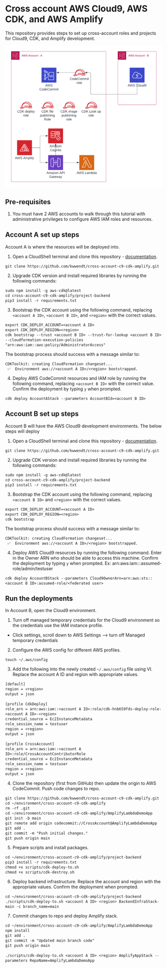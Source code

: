 # Cross account AWS Cloud9, AWS CDK, and AWS Amplify

This repository provides steps to set up cross-account roles and projects for Cloud9, CDK, and Amplify development.

![Architecture diagram](/img/C9-Cross-Account.png)

## Pre-requisites

1. You must have 2 AWS accounts to walk through this tutorial with administrative privileges to configure AWS IAM roles and resources.

## Account A set up steps

Account A is where the resources will be deployed into.

1. Open a CloudShell terminal and clone this repository - [documentation](https://docs.aws.amazon.com/cloudshell/latest/userguide/getting-started.html).

```
git clone https://github.com/kwwendt/cross-account-c9-cdk-amplify.git
```

2. Upgrade CDK version and install required libraries by running the following commands:

```
sudo npm install -g aws-cdk@latest
cd cross-account-c9-cdk-amplify/project-backend
pip3 install -r requirements.txt
```

3. Bootstrap the CDK account using the following command, replacing `<account A ID>`, `<account B ID>`, and `<region>` with the correct values.

```
export CDK_DEPLOY_ACCOUNT=<account A ID>
export CDK_DEPLOY_REGION=<region>
cdk bootstrap --trust <account B ID> --trust-for-lookup <account B ID> --cloudformation-execution-policies "arn:aws:iam::aws:policy/AdministratorAccess"
```

The bootstrap process should success with a message similar to:
```
CDKToolkit: creating CloudFormation changeset...
 ✅  Environment aws://<account A ID>/<region> bootstrapped.
```

4. Deploy AWS CodeCommit resources and IAM role by running the following command, replacing `<account B ID>` with the correct value. Confirm the deployment by typing `y` when prompted.

```
cdk deploy AccountAStack --parameters AccountBId=<account B ID>
```

## Account B set up steps

Account B will have the AWS Cloud9 development environments. The below steps will deploy 

1. Open a CloudShell terminal and clone this repository - [documentation](https://docs.aws.amazon.com/cloudshell/latest/userguide/getting-started.html).

```
git clone https://github.com/kwwendt/cross-account-c9-cdk-amplify.git
```

2. Upgrade CDK version and install required libraries by running the following commands:

```
sudo npm install -g aws-cdk@latest
cd cross-account-c9-cdk-amplify/project-backend
pip3 install -r requirements.txt
```

3. Bootstrap the CDK account using the following command, replacing `<account B ID>` and `<region>` with the correct values.

```
export CDK_DEPLOY_ACCOUNT=<account A ID>
export CDK_DEPLOY_REGION=<region>
cdk bootstrap
```

The bootstrap process should success with a message similar to:

```
CDKToolkit: creating CloudFormation changeset...
 ✅  Environment aws://<account A ID>/<region> bootstrapped.
```

 4. Deploy AWS Cloud9 resources by running the following command. Enter in the Owner ARN who should be able to access this machine. Confirm the deployment by typing `y` when prompted. Ex: arn:aws:iam::<account B ID>:assumed-role/admin/testuser

```
cdk deploy AccountBStack --parameters Cloud9OwnerArn=arn:aws:sts::<account B ID>:assumed-role/<federated user>
```

## Run the deployments

In Account B, open the Cloud9 environment.

1. Turn off managed temporary credentials for the Cloud9 environment so the credentials use the IAM instance profile.
- Click settings, scroll down to AWS Settings --> turn off Managed temporary credentials

2. Configure the AWS config for different AWS profiles.

```
touch ~/.aws/config
```

3. Add the following into the newly created `~/.aws/config` file using VI. Replace the account A ID and region with appropriate values.

```
[default]
region = <region>
output = json

[profile CdkDeploy]
role_arn = arn:aws:iam::<account A ID>:role/cdk-hnb659fds-deploy-role-<account A ID>-<region>
credential_source = Ec2InstanceMetadata
role_session_name = testuser
region = <region>
output = json

[profile CrossAccount]
role_arn = arn:aws:iam::<account A ID>:role/CrossAccountContributorRole
credential_source = Ec2InstanceMetadata
role_session_name = testuser
region = <region>
output = json
```

4. Clone the repository (first from GitHub) then update the origin to AWS CodeCommit. Push code changes to repo.

```
git clone https://github.com/kwwendt/cross-account-c9-cdk-amplify.git
cd ~/environment/cross-account-c9-cdk-amplify
rm -rf .git
cd ~/environment/cross-account-c9-cdk-amplify/AmplifyLambdaDemoApp
git init -b main
git remote add origin codecommit://CrossAccount@AmplifyLambdaDemoApp
git add .
git commit -m "Push initial changes."
git push origin main
```

5. Prepare scripts and install packages.

```
cd ~/environment/cross-account-c9-cdk-amplify/project-backend
pip3 install -r requirements.txt
chmod +x scripts/cdk-deploy-to.sh
chmod +x scripts/cdk-destroy.sh
```

6. Deploy backend infrastructure. Replace the account and region with the appropriate values. Confirm the deployment when prompted.

```
cd ~/environment/cross-account-c9-cdk-amplify/project-backend
./scripts/cdk-deploy-to.sh <account A ID> <region> BackendInfraStack-main -c branch_name=main
```

7. Commit changes to repo and deploy Amplify stack.

```
cd ~/environment/cross-account-c9-cdk-amplify/AmplifyLambdaDemoApp
npm install
git add .
git commit -m "Updated main branch code"
git push origin main

./scripts/cdk-deploy-to.sh <account A ID> <region> AmplifyAppStack --parameters RepoName=AmplifyLambdaDemoApp
```